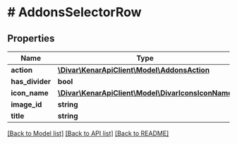 # # AddonsSelectorRow

## Properties

Name | Type | Description | Notes
------------ | ------------- | ------------- | -------------
**action** | [**\Divar\KenarApiClient\Model\AddonsAction**](AddonsAction.md) |  | [optional]
**has_divider** | **bool** |  | [optional]
**icon_name** | [**\Divar\KenarApiClient\Model\DivarIconsIconName**](DivarIconsIconName.md) |  | [optional]
**image_id** | **string** |  | [optional]
**title** | **string** |  | [optional]

[[Back to Model list]](../../README.md#models) [[Back to API list]](../../README.md#endpoints) [[Back to README]](../../README.md)
